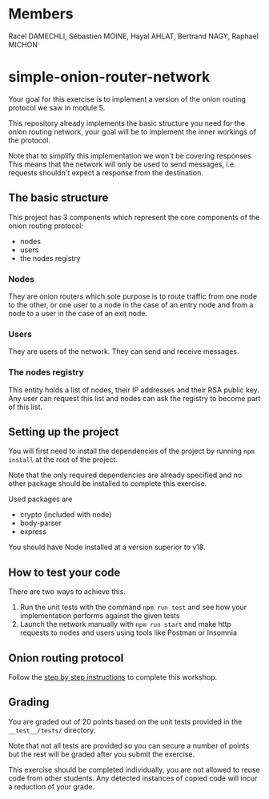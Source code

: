 # Members
Racel DAMECHLI, Sébastien MOINE, Hayal AHLAT, Bertrand NAGY, Raphael MICHON


# simple-onion-router-network

Your goal for this exercise is to implement a version of the onion routing protocol we saw in module 5.

This repository already implements the basic structure you need for the onion routing network, your goal will be to implement the inner workings of the protocol.

Note that to simplify this implementation we won't be covering responses. This means that the network will only be used to send messages, i.e. requests shouldn't expect a response from the destination.

## The basic structure

This project has 3 components which represent the core components of the onion routing protocol:
- nodes
- users
- the nodes registry

### Nodes

They are onion routers which sole purpose is to route traffic from one node to the other, or one user to a node in the case of an entry node and from a node to a user in the case of an exit node.

### Users

They are users of the network. They can send and receive messages.

### The nodes registry

This entity holds a list of nodes, their IP addresses and their RSA public key. Any user can request this list and nodes can ask the registry to become part of this list.

## Setting up the project

You will first need to install the dependencies of the project by running `npm install` at the root of the project.

Note that the only required dependencies are already specified and no other package should be installed to complete this exercise.

Used packages are
- crypto (included with node)
- body-parser
- express

You should have Node installed at a version superior to v18.

## How to test your code

There are two ways to achieve this.

1. Run the unit tests with the command `npm run test` and see how your implementation performs against the given tests
2. Launch the network manually with `npm run start` and make http requests to nodes and users using tools like Postman or Insomnia

## Onion routing protocol

Follow the [step by step instructions](./instructions.md) to complete this workshop.

## Grading

You are graded out of 20 points based on the unit tests provided in the `__test__/tests/` directory. 

Note that not all tests are provided so you can secure a number of points but the rest will be graded after you submit the exercise.

This exercise should be completed individually, you are not allowed to reuse code from other students. Any detected instances of copied code will incur a reduction of your grade.
